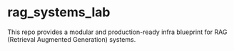 # rag_systems_lab
This repo provides a modular and production-ready infra blueprint for RAG (Retrieval Augmented Generation) systems.

